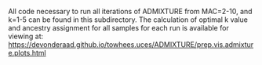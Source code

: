 All code necessary to run all iterations of ADMIXTURE from MAC=2-10, and k=1-5 can be found in this subdirectory. The calculation of optimal k value and ancestry assignment for all samples for each run is available for viewing at: https://devonderaad.github.io/towhees.uces/ADMIXTURE/prep.vis.admixture.plots.html
